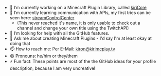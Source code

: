 - 🔭 I’m currently working on a Minecraft Plugin Library, called [kiriCore](https://github.com/kiriDevs/kiriCore)
- 🌱 I’m currently learning communication with APIs, my first tries can be seen here: [streamControlCenter](https://github.com/kiriDevs/streamControlCenter)
  - (This never reached it's name, it is only usable to check out a channel and change your own title using the TwitchAPI)
- 🤔 I’m looking for help with all the GitHub features.
- 💬 Ask me about creating Minecraft Plugins - I'd say I'm at least okay at doing that
- 📫 How to reach me: Per E-Mail: [kiron@kirimcplay.tv](mailto:kiron@kirimcplay.tv)
- 😄 Pronouns: he/him or they/them
- ⚡ Fun fact: These points are most of the the GitHub ideas for your profile description, because I am very uncreative!
